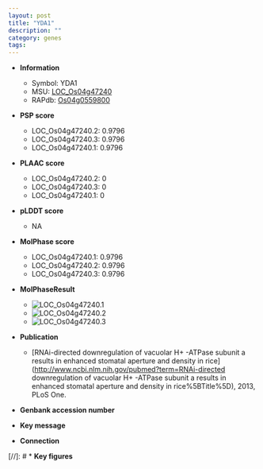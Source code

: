 ```yaml
---
layout: post
title: "YDA1"
description: ""
category: genes
tags: 
---
```


* **Information**  
    + Symbol: YDA1  
    + MSU: [LOC_Os04g47240](http://rice.plantbiology.msu.edu/cgi-bin/ORF_infopage.cgi?orf=LOC_Os04g47240)  
    + RAPdb: [Os04g0559800](http://rapdb.dna.affrc.go.jp/viewer/gbrowse_details/irgsp1?name=Os04g0559800)  

* **PSP score**  
    + LOC_Os04g47240.2: 0.9796 
    + LOC_Os04g47240.3: 0.9796 
    + LOC_Os04g47240.1: 0.9796 

* **PLAAC score**  
    + LOC_Os04g47240.2: 0 
    + LOC_Os04g47240.3: 0 
    + LOC_Os04g47240.1: 0 

* **pLDDT score**
    + NA


* **MolPhase score**
    + LOC_Os04g47240.1: 0.9796
    + LOC_Os04g47240.2: 0.9796
    + LOC_Os04g47240.3: 0.9796

* **MolPhaseResult**
    + ![LOC_Os04g47240.1](https://ricepsp.github.io/pictures/LOC_Os04g/LOC_Os04g47240.1.png)
    + ![LOC_Os04g47240.2](https://ricepsp.github.io/pictures/LOC_Os04g/LOC_Os04g47240.2.png)
    + ![LOC_Os04g47240.3](https://ricepsp.github.io/pictures/LOC_Os04g/LOC_Os04g47240.3.png)

* **Publication**  
    + [RNAi-directed downregulation of vacuolar H+ -ATPase subunit a results in enhanced stomatal aperture and density in rice](http://www.ncbi.nlm.nih.gov/pubmed?term=RNAi-directed downregulation of vacuolar H+ -ATPase subunit a results in enhanced stomatal aperture and density in rice%5BTitle%5D), 2013, PLoS One.

* **Genbank accession number**  

* **Key message**  

* **Connection**  

[//]: # * **Key figures**  


